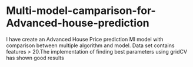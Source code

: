 # Multi-model-camparison-for-Advanced-house-prediction
I have create an Advanced House Price prediction Ml model with comparison between multiple algorithm and model. Data set contains features > 20.The implementation of finding best parameters using gridCV has shown good results
